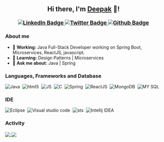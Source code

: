 <h2 align="center">Hi there, I'm <a href="https://github.com/deepakparihar67">Deepak</a> 👋!<br/>
  <sup>
    <br/>
     <a href="https://www.linkedin.com/in/deepakparihar10/" target="_blank">
      <img alt="LinkedIn Badge" src="https://img.shields.io/badge/-/in/deepakparihar10-0A66C2?style=for-the-badge&logo=Linkedin&logoColor=white&link=https://www.linkedin.com/in/deepakparihar10/" />
     </a>
    <a href="https://twitter.com/deepakparihar67" target="_blank">
      <img alt="Twitter Badge" src="https://img.shields.io/static/v1?label=&message=@deepakparihar67&color=E8EAEC&style=for-the-badge&logo=Twitter&logoColor=1DA1F2&link=https://twitter.com/deepakparihar67"/>
     </a>
    <a href="https://deepaksinghparihar.netlify.app/" target="_blank">
      <img alt="Github Badge" src="https://img.shields.io/badge/-/portfolio-181717?style=for-the-badge&logo=Github&logoColor=white&link=https://deepaksinghparihar.netlify.app/" />
     </a>
   </sup>
</h2>

 ### About me

 - 🔭 **Working:** Java Full-Stack Developer working on Spring Boot, Microservices, ReactJS, javascript.
 - 🌱 **Learning:** Design Patterns | Microservices
 - 💬 **Ask me about:** Java | Spring 

### Languages, Frameworks and Database
 
![Java](https://img.shields.io/badge/Java-f8981d?style=for-the-badge&logo=openjdk&logoColor=5382a1)&nbsp;
![html5](https://img.shields.io/badge/HTML5-E34F26?style=for-the-badge&logo=html5&logoColor=white)&nbsp;
![JS](https://img.shields.io/badge/JavaScript-323330?style=for-the-badge&logo=javascript&logoColor=F7DF1E)&nbsp;
![C](https://img.shields.io/badge/C-00599C?style=for-the-badge&logo=c&logoColor=white)&nbsp;
![Spring](https://img.shields.io/badge/Spring-6DB33F?style=for-the-badge&logo=spring&logoColor=white)&nbsp;
![ReactJS](https://img.shields.io/badge/React-20232A?style=for-the-badge&logo=react&logoColor=61DAFB)&nbsp;
![MongoDB](https://img.shields.io/badge/MongoDB-4EA94B?style=for-the-badge&logo=mongodb&logoColor=white)&nbsp;
![MY SQL](https://img.shields.io/badge/MySQL-005C84?style=for-the-badge&logo=mysql&logoColor=white)&nbsp;



### IDE

![Eclipse](https://img.shields.io/badge/Eclipse-2C2255?style=for-the-badge&logo=eclipse&logoColor=white)&nbsp;
![Visual studio code](https://img.shields.io/badge/Visual_Studio_Code-0078D4?style=for-the-badge&logo=visual%20studio%20code&logoColor=white)&nbsp;
![sts](https://img.shields.io/badge/Spring_Tool_Suite-6DB33F?style=for-the-badge&logo=spring&logoColor=white)&nbsp;
![Intellij IDEA](https://img.shields.io/badge/IntelliJ_IDEA-000000.svg?style=for-the-badge&logo=intellij-idea&logoColor=white)&nbsp;


### Activity
  
<a href="https://github.com/deepakparihar67">
  <img align="center" src="https://github-readme-stats.vercel.app/api?username=deepakparihar67&count_private=true&show_icons=true&theme=vue&hide=contribs&border_radius=0&cache_seconds=21600" />
</a>
<a href="https://github.com/deepakparihar67">
  <img align="center" src="https://github-readme-stats.vercel.app/api/top-langs/?username=deepakparihar67&hide=html,css,shell,Batchfile,ApacheConf&layout=compact&langs_count=6&theme=vue&border_radius=0&cache_seconds=21600" />
</a>

<!--
**deepakparihar67/deepakparihar67** is a ✨ _special_ ✨ repository because its `README.md` (this file) appears on your GitHub profile.

Here are some ideas to get you started:

- 🔭 I’m currently working on ...
- 🌱 I’m currently learning ...
- 👯 I’m looking to collaborate on ...
- 🤔 I’m looking for help with ...
- 💬 Ask me about ...
- 📫 How to reach me: ...
- 😄 Pronouns: ...
- ⚡ Fun fact: ...
-->
